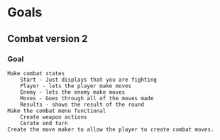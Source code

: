 # Goals

## Combat version 2

### Goal

    Make combat states
        Start - Just displays that you are fighting
        Player - lets the player make moves
        Enemy - lets the enemy make moves
        Moves - Goes through all of the moves made
        Results - shows the result of the round
    Make the combat menu functional
        Create weapon actions
        Cerate end turn
    Create the move maker to allow the player to create combat moves.
